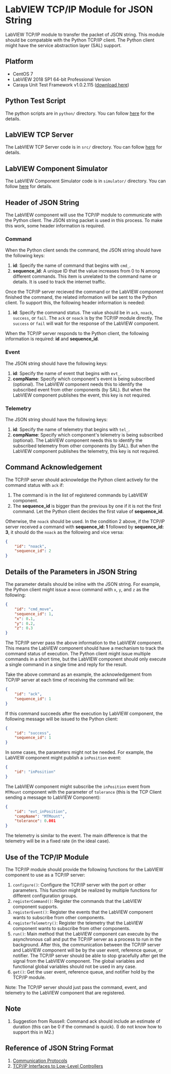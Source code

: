 # LabVIEW TCP/IP Module for JSON String

LabVIEW TCP/IP module to transfer the packet of JSON string.
This module should be compatable with the Python TCP/IP client.
The Python client might have the service abstraction layer (SAL) support.

## Platform

- CentOS 7
- LabVIEW 2018 SP1 64-bit Professional Version
- Caraya Unit Test Framework v1.0.2.115 ([download here](https://github.com/JKISoftware/Caraya/releases/tag/1.0.2))

## Python Test Script

The python scripts are in `python/` directory.
You can follow [here](python/README.md) for the details.

## LabVIEW TCP Server

The LabVIEW TCP Server code is in `src/` directory.
You can follow [here](src/README.md) for details.

## LabVIEW Component Simulator

The LabVIEW Component Simulator code is in `simulator/` directory.
You can follow [here](simulator/README.md) for details.

## Header of JSON String

The LabVIEW component will use the TCP/IP module to communicate with the Python client.
The JSON string packet is used in this process.
To make this work, some header information is required.

### Command

When the Python client sends the command, the JSON string should have the following keys:

1. **id**: Specify the name of command that begins with `cmd_`.
2. **sequence_id**: A unique ID that the value increases from 0 to N among different commands.
This item is unrelated to the command name or details.
It is used to track the internet traffic.

Once the TCP/IP server recieved the command or the LabVIEW component finished the command, the related information will be sent to the Python client.
To support this, the following header information is needed:

1. **id**: Specify the command status.
The value should be in `ack`, `noack`, `success`, or `fail`.
The `ack` or `noack` is by the TCP/IP module directly.
The `success` or `fail` will wait for the response of the LabVIEW component.

When the TCP/IP server responds to the Python client, the following information is required: **id** and **sequence_id**.

### Event

The JSON string should have the following keys:

1. **id**: Specify the name of event that begins with `evt_`.
2. **compName**: Specify which component's event is being subscribed (optional).
The LabVIEW component needs this to identify the subscribed event from other components (by SAL).
But when the LabVIEW component publishes the event, this key is not required.

### Telemetry

The JSON string should have the following keys:

1. **id**: Specify the name of telemetry that begins with `tel_`.
2. **compName**: Specify which component's telemetry is being subscribed (optional).
The LabVIEW component needs this to identify the subscribed telemetry from other components (by SAL).
But when the LabVIEW component publishes the telemetry, this key is not required.

## Command Acknowledgement

The TCP/IP server should acknowledge the Python client actively for the command status with `ack` if:

1. The command is in the list of registered commands by LabVIEW component.
2. The **sequence_id** is bigger than the previous by one if it is not the first command.
Let the Python client decides the first value of **sequence_id**.

Otherwise, the `noack` should be used.
In the condition 2 above, if the TCP/IP server received a command with **sequence_id: 1** followed by **sequence_id: 3**, it should do the `noack` as the following and vice versa:

```json
{
    "id": "noack",
    "sequence_id": 2
}
```

## Details of the Parameters in JSON String

The parameter details should be inline with the JSON string.
For example, the Python client might issue a `move` command with `x`, `y`, and `z` as the following:

```json
{
    "id": "cmd_move",
    "sequence_id": 1,
    "x": 0.1,
    "y": 0.2,
    "z": 0.3
}
```

The TCP/IP server pass the above information to the LabVIEW component.
This means the LabVIEW component should have a mechanism to track the command status of execution.
The Python client might issue multiple commands in a short time, but the LabVIEW component should only execute a single command in a single time and reply for the result.

Take the above command as an example, the acknowledgement from TCP/IP server at each time of receiving the command will be:

```json
{
    "id": "ack",
    "sequence_id": 1
}
```

If this command succeeds after the execution by LabVIEW component, the following message will be issued to the Python client:

```json
{
    "id": "success",
    "sequence_id": 1
}
```

In some cases, the parameters might not be needed.
For example, the LabVIEW component might publish a `inPosition` event:

```json
{
    "id": "inPosition"
}
```

The LabVIEW component might subscribe the `inPosition` event from `MTMount` component with the parameter of `tolerance` (this is the TCP Client sending a message to LabVIEW Component):

```json
{
    "id": "evt_inPosition",
    "compName": "MTMount",
    "tolerance": 0.001
}
```

The telemetry is similar to the event.
The main difference is that the telemetry will be in a fixed rate (in the ideal case).

## Use of the TCP/IP Module

The TCP/IP module should provide the following functions for the LabVIEW component to use as a TCP/IP server:

1. `configure()`: Configure the TCP/IP server with the port or other parameters.
This function might be realized by multiple functions for different configuration groups.
2. `registerCommand()`: Register the commands that the LabVIEW component supports.
3. `registerEvent()`: Register the events that the LabVIEW component wants to subscribe from other components.
4. `registerTelemetry()`: Register the telemetry that the LabVIEW component wants to subscribe from other components.
5. `run()`: Main method that the LabVIEW component can execute by the asynchronous call and put the TCP/IP server as a process to run in the background.
After this, the communication between the TCP/IP server and LabVIEW component will be by the user event, reference queue, or notifier.
The TCP/IP server should be able to stop gracefully after get the signal from the LabVIEW component.
The global variables and functional global variables should not be used in any case.
6. `get()`: Get the user event, reference queue, and notifier hold by the TCP/IP module.

Note: The TCP/IP server should just pass the command, event, and telemetry to the LabVIEW component that are registered.

## Note

1. Suggestion from Russell: Command ack should include an estimate of duration (this can be 0 if the command is quick).
(I do not know how to support this in M2.)

## Reference of JSON String Format

1. [Communication Protocols](https://ts-mtdome.lsst.io/protocols.html#json-schemas)
2. [TCP/IP Interfaces to Low-Level Controllers](https://confluence.lsstcorp.org/pages/viewpage.action?pageId=140284619)
